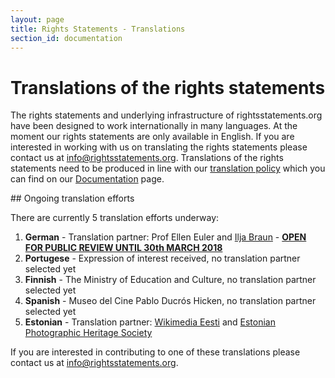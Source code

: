 ```yaml
---
layout: page
title: Rights Statements - Translations
section_id: documentation
---
```


# Translations of the rights statements

The rights statements and underlying infrastructure of rightsstatements.org have been designed to work internationally in many languages. At the moment our rights statements are only available in English. If you are interested in working with us on translating the rights statements please contact us at [info@rightsstatements.org](mailto:info@rightsstatements.org). Translations of the rights statements need to be produced in line with our [translation policy](/en/documentation/translation-policy/) which you can find on our [Documentation](/en/documentation/) page.

<div class="box">
## Ongoing translation efforts

There are currently 5 translation efforts underway:

1. **German** - Translation partner: Prof Ellen Euler and [Ilja Braun](http://iljabraun.de/) - **[OPEN FOR PUBLIC REVIEW UNTIL 30th MARCH 2018](https://docs.google.com/document/d/1OuAFgkl1JE_962K-_xtOHyNskFfRtWI4LB8bfFTzhWI/edit#heading=h.ybogfta4vh2s)**
2. **Portugese** -  Expression of interest received, no translation partner selected yet
3. **Finnish** - The Ministry of Education and Culture, no translation partner selected yet
4. **Spanish** - Museo del Cine Pablo Ducrós Hicken, no translation partner selected yet
5. **Estonian** - Translation partner: [Wikimedia Eesti](https://ee.wikimedia.org/wiki/Esileht) and [Estonian Photographic Heritage Society](http://fotoparand.org.ee/wp/eng/)

If you are interested in contributing to one of these translations please contact us at [info@rightsstatements.org](mailto:info@rightsstatements.org).
</div>
